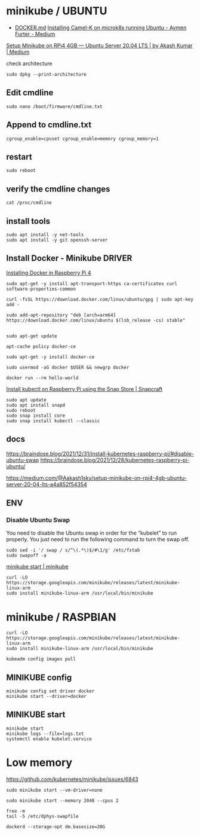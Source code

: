 
# minikube / UBUNTU

+ [DOCKER.md](DOCKER.md)
[Installing Camel-K on microk8s running Ubuntu - Aymen Furter - Medium](https://aymen-furter.medium.com/installing-camel-k-on-microk8s-running-ubuntu-5e286d057623)

[Setup Minikube on RPi4 4GB — Ubuntu Server 20.04 LTS | by Akash Kumar | Medium](https://medium.com/@Aakash1sky/setup-minikube-on-rpi4-4gb-ubuntu-server-20-04-lts-a4a852f54354)

check architecture

    sudo dpkg --print-architecture

## Edit cmdline

    sudo nano /boot/firmware/cmdline.txt

## Append to cmdline.txt

    cgroup_enable=cpuset cgroup_enable=memory cgroup_memory=1

## restart

    sudo reboot

## verify the cmdline changes 

    cat /proc/cmdline


## install tools

    sudo apt install -y net-tools
    sudo apt install -y git openssh-server

## Install Docker - Minikube DRIVER


[Installing Docker in Raspberry Pi 4](https://brjapon.medium.com/setting-up-ubuntu-20-04-arm-64-under-raspberry-pi-4-970654d12696)

    sudo apt-get -y install apt-transport-https ca-certificates curl software-properties-common

    curl -fsSL https://download.docker.com/linux/ubuntu/gpg | sudo apt-key add -

    sudo add-apt-repository "deb [arch=arm64] https://download.docker.com/linux/ubuntu $(lsb_release -cs) stable"


    sudo apt-get update

    apt-cache policy docker-ce

    sudo apt-get -y install docker-ce

    sudo usermod -aG docker $USER && newgrp docker

    docker run --rm hello-world

[Install kubectl on Raspberry Pi using the Snap Store | Snapcraft](https://snapcraft.io/install/kubectl/raspbian)

    sudo apt update
    sudo apt install snapd
    sudo reboot
    sudo snap install core
    sudo snap install kubectl --classic



## docs

https://braindose.blog/2021/12/31/install-kubernetes-raspberry-pi/#disable-ubuntu-swap
https://braindose.blog/2021/12/28/kubernetes-raspberry-pi-ubuntu/

https://medium.com/@Aakash1sky/setup-minikube-on-rpi4-4gb-ubuntu-server-20-04-lts-a4a852f54354

## ENV

### Disable Ubuntu Swap

You need to disable the Ubuntu swap in order for the “kubelet” to run properly. You just need to run the following command to turn the swap off.

    sudo sed -i '/ swap / s/^\(.*\)$/#\1/g' /etc/fstab
    sudo swapoff -a


[minikube start | minikube](https://minikube.sigs.k8s.io/docs/start/)


    curl -LO https://storage.googleapis.com/minikube/releases/latest/minikube-linux-arm
    sudo install minikube-linux-arm /usr/local/bin/minikube



# minikube / RASPBIAN
  
  
    curl -LO https://storage.googleapis.com/minikube/releases/latest/minikube-linux-arm
    sudo install minikube-linux-arm /usr/local/bin/minikube  

    kubeadm config images pull
  

## MINIKUBE config

    minikube config set driver docker
    minikube start --driver=docker



## MINIKUBE start

    minikube start
    minikube logs --file=logs.txt
    systemctl enable kubelet.service
 
# Low memory

https://github.com/kubernetes/minikube/issues/6843

    sudo minikube start --vm-driver=none

    sudo minikube start --memory 2048 --cpus 2

    free -m
    tail -5 /etc/dphys-swapfile

    dockerd --storage-opt dm.basesize=20G
    
    
